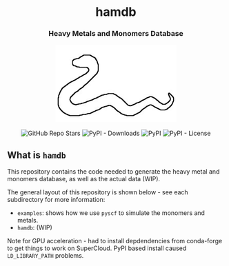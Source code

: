 <h1 align="center">hamdb</h1> 
<h3 align="center">Heavy Metals and Monomers Database</h3>

<p align="center">  
  <img alt="hamdblogo" src="https://github.com/JacksonBurns/hamdb/blob/main/hamdb_logo.png">
</p> 
<p align="center">
  <img alt="GitHub Repo Stars" src="https://img.shields.io/github/stars/JacksonBurns/hamdb?style=social">
  <img alt="PyPI - Downloads" src="https://img.shields.io/pypi/dm/hamdb">
  <img alt="PyPI" src="https://img.shields.io/pypi/v/hamdb">
  <img alt="PyPI - License" src="https://img.shields.io/github/license/JacksonBurns/hamdb">
</p>

## What is `hamdb`
This repository contains the code needed to generate the heavy metal and monomers database, as well as the actual data (WIP).

The general layout of this repository is shown below - see each subdirectory for more information:
 - `examples`: shows how we use `pyscf` to simulate the monomers and metals.
 - `hamdb`: (WIP)

Note for GPU acceleration - had to install depdendencies from conda-forge to get things to work on SuperCloud.
PyPI based install caused `LD_LIBRARY_PATH` problems.
